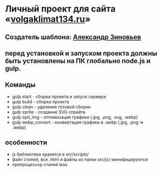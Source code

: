 Личный проект для сайта «[volgaklimat134.ru](http://volgaklimat134.ru)»
=====================

Создатель шаблона: [Александр Зиновьев](http://uzinok.ru/)
-----------------------------------

перед установкой и запуском проекта должны быть установлены на ПК глобально node.js и gulp.
-----------------------------------

Команды
-----------------------------------

* gulp start - сборка проекта и запуск сервера
* gulp build - сборка проекта
* gulp clean - удаление готовой сборки
* gulp sprite - создание SVG спрайта
* gulp opti_img - оптимизация графики (.jpg, .png, .svg, .webp)
* gulp webp_convert - конвертация графики в .webp (.jpg, .png => .webp)

особенности
-----------------------------------

* js библиотеки хранятся в src/scripts/
* файл стилей, все .html и файлы из папки src/js/ минифицируются
* препроцессор стилей less
